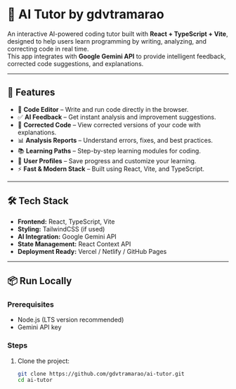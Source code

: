 # 🤖 AI Tutor by gdvtramarao

An interactive AI-powered coding tutor built with **React + TypeScript + Vite**, designed to help users learn programming by writing, analyzing, and correcting code in real time.  
This app integrates with **Google Gemini API** to provide intelligent feedback, corrected code suggestions, and explanations.

---

## 🚀 Features

- 📝 **Code Editor** – Write and run code directly in the browser.  
- ✅ **AI Feedback** – Get instant analysis and improvement suggestions.  
- 🐞 **Corrected Code** – View corrected versions of your code with explanations.  
- 📊 **Analysis Reports** – Understand errors, fixes, and best practices.  
- 📚 **Learning Paths** – Step-by-step learning modules for coding.  
- 👤 **User Profiles** – Save progress and customize your learning.  
- ⚡ **Fast & Modern Stack** – Built using React, Vite, and TypeScript.

---

## 🛠️ Tech Stack

- **Frontend:** React, TypeScript, Vite  
- **Styling:** TailwindCSS (if used)  
- **AI Integration:** Google Gemini API  
- **State Management:** React Context API  
- **Deployment Ready:** Vercel / Netlify / GitHub Pages  

---

## 📦 Run Locally

### **Prerequisites**
- Node.js (LTS version recommended)
- Gemini API key

### **Steps**

1. Clone the project:
   ```bash
   git clone https://github.com/gdvtramarao/ai-tutor.git
   cd ai-tutor
